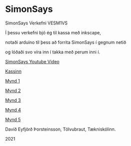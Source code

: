 # SimonSays
SimonSays Verkefni VESM1VS
>
Í þessu verkefni bjó ég til kassa með inkscape,
>
notaði arduino til þess að forrita SimonSays í gegnum netið 
>
og lóðaði svo víra inn í takka með perum inni í.
>
[SimonSays Youtube Video](https://youtu.be/IbV0bP-Yx64)
>
[Kassinn](https://nam.inna.is/api/Attachment/DownloadAttachment/4113004/3?student=1)
>
[Mynd 1](https://cdn.discordapp.com/attachments/631815145630203925/915380216254332959/Snapchat-1629342972.jpg)
>
[Mynd 2](https://cdn.discordapp.com/attachments/631815145630203925/915380216568901652/Snapchat-1228536609.jpg)
>
[Mynd 3](https://cdn.discordapp.com/attachments/631815145630203925/915380216954761246/Snapchat-1629973938.jpg)
>
[Mynd 4](https://cdn.discordapp.com/attachments/631815145630203925/915380217227378768/Snapchat-391266244.jpg)
>
[Mynd 5](https://cdn.discordapp.com/attachments/631815145630203925/915380217525202944/Snapchat-762976726.jpg)
>
Davíð Eyfjörð Þorsteinsson, Tölvubraut, Tækniskólinn.
>
2021
